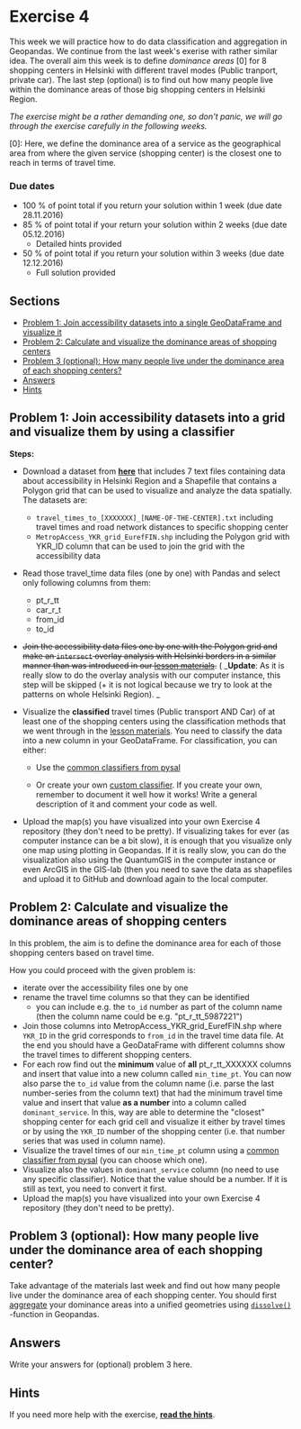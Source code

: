 # Exercise 4

This week we will practice how to do data classification and aggregation in Geopandas. We continue from the last week's exerise with rather similar idea. The overall aim this week is to define *dominance areas* \[0\] for 8 shopping centers in Helsinki with different travel modes (Public tranport, private car). The last step (optional) is to find out how many people live within the dominance areas of those big shopping centers in Helsinki Region. 

*The exercise might be a rather demanding one, so don't panic, we will go through the exercise carefully in the following weeks.*

\[0\]: Here, we define the dominance area of a service as the geographical area from where the given service (shopping center) is the closest one to reach in terms of travel time. 

### Due dates
 
 - 100 % of point total if you return your solution within 1 week (due date 28.11.2016) 
 - 85 % of point total if your return your solution within 2 weeks (due date 05.12.2016)
   - Detailed hints provided
 - 50 % of point total if you return your solution within 3 weeks (due date 12.12.2016)
   - Full solution provided

## Sections

 - [Problem 1: Join accessibility datasets into a single GeoDataFrame and visualize it](#problem-1-join-accessibility-datasets-into-a-grid-and-visualize-them-by-using-a-classifier)
 - [Problem 2: Calculate and visualize the dominance areas of shopping centers](#problem-2-calculate-and-visualize-the-dominance-areas-of-shopping-centers)
 - [Problem 3 (optional): How many people live under the dominance area of each shopping centers?](#problem-3-optional-how-many-people-live-under-the-dominance-area-of-each-shopping-center)
 - [Answers](#answers)
 - [Hints](#hints)

## Problem 1: Join accessibility datasets into a grid and visualize them by using a classifier

**Steps:**

 - Download a dataset from [**here**](https://github.com/Automating-GIS-processes/Lesson-4-Classification-overlay/raw/master/data/dataE4.zip) that includes 7 text files containing data about accessibility in Helsinki Region and a Shapefile that contains a Polygon grid that can be used to visualize and analyze the data spatially. The datasets are:
 
     - `travel_times_to_[XXXXXXX]_[NAME-OF-THE-CENTER].txt` including travel times and road network distances to specific shopping center
     - `MetropAccess_YKR_grid_EurefFIN.shp` including the Polygon grid with YKR_ID column that can be used to join the grid with the    accessibility data

 - Read those travel_time data files (one by one) with Pandas and select only following columns from them:
    
    - pt_r_tt
    - car_r_t
    - from_id
    - to_id
 
 - ~~Join the accessibility data files one by one with the Polygon grid and make an `intersect` overlay analysis with Helsinki borders in a similar manner than was introduced in our [lesson materials](https://automating-gis-processes.github.io/2016/Lesson4-geometric-operations.html).~~ ( _**Update**: As it is really slow to do the overlay analysis with our computer instance, this step will be skipped (+ it is not logical because we try to look at the patterns on whole Helsinki Region). _
  
 - Visualize the **classified** travel times (Public transport AND Car) of at least one of the shopping centers using the classification methods that we went through in the [lesson materials](https://automating-gis-processes.github.io/2016/Lesson4-reclassify.html). You need to classify the data into a new column in your GeoDataFrame. For classification, you can either:
 
    - Use the [common classifiers from pysal](https://automating-gis-processes.github.io/2016/Lesson4-reclassify.html#classification-based-on-common-classifiers)
 
    - Or create your own [custom classifier](https://automating-gis-processes.github.io/2016/Lesson4-reclassify.html#creating-a-custom-classifier). If you create your own, remember to document it well how it works! Write a general description of it and comment your code as well. 
 
 - Upload the map(s) you have visualized into your own Exercise 4 repository (they don't need to be pretty). If visualizing takes for ever (as computer instance can be a bit slow), it is enough that you visualize only one map using plotting in Geopandas. If it is really slow, you can do the visualization also using the QuantumGIS in the computer instance or even ArcGIS in the GIS-lab (then you need to save the data as shapefiles and upload it to GitHub and download again to the local computer. 

## Problem 2: Calculate and visualize the dominance areas of shopping centers

In this problem, the aim is to define the dominance area for each of those shopping centers based on travel time. 

How you could proceed with the given problem is: 

 - iterate over the accessibility files one by one
 - rename the travel time columns so that they can be identified 
   - you can include e.g. the `to_id` number as part of the column name (then the column name could be e.g. "pt_r_tt_5987221")
 - Join those columns into MetropAccess_YKR_grid_EurefFIN.shp where `YKR_ID` in the grid corresponds to `from_id` in the travel time data file. At the end you should have a GeoDataFrame with different columns show the travel times to different shopping centers.
 - For each row find out the **minimum** value of **all** pt_r_tt_XXXXXX columns and insert that value into a new column called `min_time_pt`. You can now also parse the `to_id` value from the column name (i.e. parse the last number-series from the column text) that had the minimum travel time value and insert that value **as a number** into a column called `dominant_service`. In this, way are able to determine the "closest" shopping center for each grid cell and visualize it either by travel times or by using the `YKR_ID` number of the shopping center (i.e. that number series that was used in column name).
 - Visualize the travel times of our `min_time_pt` column using a [common classifier from pysal](https://automating-gis-processes.github.io/2016/Lesson4-reclassify.html#classification-based-on-common-classifiers) (you can choose which one). 
 - Visualize also the values in `dominant_service` column (no need to use any specific classifier). Notice that the value should be a number. If it is still as text, you need to convert it first.
 - Upload the map(s) you have visualized into your own Exercise 4 repository (they don't need to be pretty).

## Problem 3 (optional): How many people live under the dominance area of each shopping center?

Take advantage of the materials last week and find out how many people live under the dominance area of each shopping center. You should first [aggregate](file:///D:/KOODIT/Opetus/Automating-GIS-processes/AutoGIS-Sphinx/build/html/Lesson4-geometric-operations.html#aggregating-data) your dominance areas into a unified geometries using [`dissolve()`](http://geopandas.org/aggregation_with_dissolve.html#dissolve-example) -function in Geopandas. 

## Answers

Write your answers for (optional) problem 3 here. 

## Hints

If you need more help with the exercise, [**read the hints**](https://github.com/Automating-GIS-processes/Lesson-4-Classification-overlay/blob/master/Lesson/Exercise4-hints.md).
